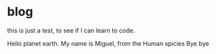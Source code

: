 # blog
this is just a test, to see if I can learn to code. 

Hello planet earth.
My name is Miguel, from the Human spicies
Bye bye
